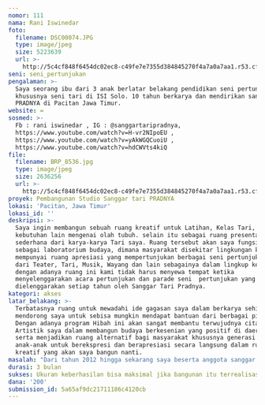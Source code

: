 ```yaml
---
nomor: 111
nama: Rani Iswinedar
foto:
  filename: DSC00074.JPG
  type: image/jpeg
  size: 5223639
  url: >-
    http://5c4cf848f6454dc02ec8-c49fe7e7355d384845270f4a7a0a7aa1.r53.cf2.rackcdn.com/167e6c3b-5778-4863-88f9-c7b51ce90452/DSC00074.JPG
seni: seni_pertunjukan
pengalaman: >-
  Saya seorang ibu dari 3 anak berlatar belakang pendidikan seni pertunjukan
  khususnya seni tari di ISI Solo. 10 tahun berkarya dan mendirikan sanggar tari
  PRADNYA di Pacitan Jawa Timur.
website: =
sosmed: >-
  Fb : rani iswinedar , IG : @sanggartaripradnya,
  https://www.youtube.com/watch?v=H-vr2NIpoEU ,
  https://www.youtube.com/watch?v=yAkWGQCuoiU ,
  https://www.youtube.com/watch?v=hdCWVts4kiQ
file:
  filename: BRP_8536.jpg
  type: image/jpeg
  size: 2636256
  url: >-
    http://5c4cf848f6454dc02ec8-c49fe7e7355d384845270f4a7a0a7aa1.r53.cf2.rackcdn.com/239bf772-05b4-48ea-8767-0185a99dfdf8/BRP_8536.jpg
proyek: Pembangunan Studio Sanggar tari PRADNYA
lokasi: 'Pacitan, Jawa Timur'
lokasi_id: ''
deskripsi: >-
  Saya ingin membangun sebuah ruang kreatif untuk Latihan, Kelas Tari, juga
  kebutuhan lain mengenai olah tubuh. selain itu sebagai ruang presentasi
  sederhana dari karya-karya Tari saya. Ruang tersebut akan saya fungsikan juga
  sebagai laboratorium budaya, dimana masyarakat disekitar lingkungan kami akan
  mempunyai ruang apresiasi yang mempertunjukan berbagai seni pertunjukan mulai
  dari Teater, Tari, Musik, Wayang dan lain sebagainya dalam lingkup kecil.
  dengan adanya ruang ini kami tidak harus menyewa tempat ketika
  menyelenggarakan acara pertunjukan dan parade seni  pertunjukan yang biasa
  dielenggarakan setiap tahun oleh Sanggar Tari Pradnya.              
kategori: akses
latar_belakang: >-
  Terbatasnya ruang untuk mewadahi ide gagasan saya dalam berkarya sehingga
  mendorong saya untuk sebisa mungkin mendapat bantuan dari berbagai pihak.
  Dengan adanya program Hibah ini akan sangat membantu terwujudnya cita-cita
  Artistik saya dalam membangun budaya berkesenian yang positif di daerah saya.
  serta menjadikan ruang alternatif bagi masyarakat khususnya generasi muda dan
  anak-anak untuk berekspresi dan berapresiasi secara langsung dalam ruang
  kreatif yang akan saya bangun nanti. 
masalah: "Dari tahun 2012 hingga sekarang saya beserta anggota sanggar menggunakan ruang tamu berukuran 6 x 5 meter sebagai studio untuk berlatih, bahkan selalu menyewa tempat untuk melakukan presentasi karya .\r\nSedangkan sebagai seorang ibu, saya  harus memperhatikan kenyamanan anak saya dan keluarga.\r\n Keterbatasan tersebut menjadi sebuah kendala yang selama ini di hadapi.\r\n"
durasi: 3 bulan
sukses: Ukuran keberhasilan bisa maksimal jika bangunan itu terrealisasikan.
dana: '200'
submission_id: 5a65af9dc21711186c4120cb
---
```

